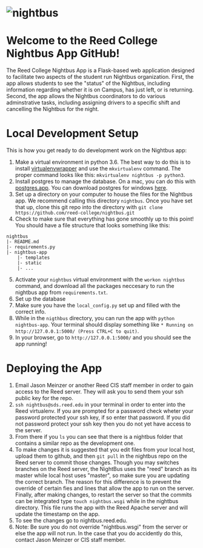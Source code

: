 # ![nightbus](http://68.media.tumblr.com/33216ea5cde4feca05bbc3f2553e827d/tumblr_nx1ppi6ZZo1s4p4gno1_500.gif)

# Welcome to the Reed College Nightbus App GitHub!

The Reed College Nightbus App is a Flask-based web application designed to facilitate two aspects of the student run Nightbus organization. First, the app allows students to see the "status" of the Nightbus, including information regarding whether it is on Campus, has just left, or is returning. Second, the app allows the Nightbus coordinators to do various adminstrative tasks, including assigning drivers to a specific shift and cancelling the Nightbus for the night. 

# Local Development Setup

This is how you get ready to do development work on the Nightbus app:

1. Make a virtual environment in python 3.6. The best way to do this is to install [virtualenvwrapper](https://virtualenvwrapper.readthedocs.io/en/latest/ 'virtualenvwrapper') and use the `mkvirtualenv` command. The proper command looks like this: `mkvirtualenv nightbus -p python3`. 
2. Install postgres to manage the database. On a mac, you can do this with [postgres.app](https://postgresapp.com/ 'postgres.app'). You can download postgres for windows [here](https://www.postgresql.org/download/windows/ 'postgres for windows').
3. Set up a directory on your computer to house the files for the Nightbus app. We recommend calling this directory `nightbus`. Once you have set that up, clone this git repo into the directory with `git clone https://github.com/reed-college/nightbus.git`
4. Check to make sure that everything has gone smoothly up to this point! You should have a file structure that looks something like this:

```
nightbus
|- README.md
|- requirements.py
|- nightbus-app
    |- templates
    |- static
    |- ...
```

5. Activate your `nightbus` virtual environment with the `workon nightbus` command, and download all the packages neccesary to run the nightbus app from `requirements.txt`. 
6. Set up the database
7. Make sure you have the `local_config.py` set up and filled with the correct info.
8. While in the `nigthbus` directory, you can run the app with `python nightbus-app`. Your terminal should display something like `* Running on http://127.0.0.1:5000/ (Press CTRL+C to quit)`.
9. In your browser, go to `http://127.0.0.1:5000/` and you should see the app running!

# Deploying the App

1. Email Jason Meinzer or another Reed CIS staff member in order to gain access to the Reed server. They will ask you to send them your ssh public key for the repo.
2. `ssh nightbus@sds.reed.edu` in your terminal in order to enter into the Reed virtualenv. If you are prompted for a password check wheter your password protected your ssh key, if so enter that password. If you did not password protect your ssh key then you do not yet have access to the server.
3. From there if you `ls` you can see that there is a nightbus folder that contains a similar repo as the development one. 
4. To make changes it is suggested that you edit files from your local host, upload them to github, and then `git pull` in the nightbus repo on the Reed server to commit those changes. Though you may switches branches on the Reed server, the NightBus uses the "reed" branch as its master while local host uses "master", so make sure you are updating the correct branch. The reason for this difference is to prevent the override of certain fies and lines that allow the app to run on the server. Finally, after making changes, to restart the server so that the commits can be integrated type `touch nightbus.wsgi` while in the nightbus directory. This file runs the app with the Reed Apache server and will update the timestamp on the app.
5. To see the changes go to nightbus.reed.edu.
6. Note: Be sure you do not override "nightbus.wsgi" from the server or else the app will not run. In the case that you do accidently do this, contact Jason Meinzer or CIS staff member.

